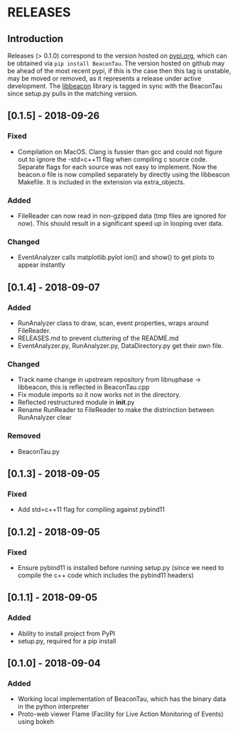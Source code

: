 # RELEASES

## Introduction
Releases (> 0.1.0) correspond to the version hosted on [pypi.org](https://pypi.org/manage/project/beacontau/releases/), which can be obtained via `pip install BeaconTau`.
The version hosted on github may be ahead of the most recent pypi, if this is the case then this tag is unstable, may be moved or removed, as it represents a release under active development.
The [libbeacon](https://github.com/beaconTau/libbeacon) library is tagged in sync with the BeaconTau since setup.py pulls in the matching version.


## [0.1.5] - 2018-09-26

### Fixed
- Compilation on MacOS. Clang is fussier than gcc and could not figure out to ignore the -std=c++11 flag when compiling c source code. Separate flags for each source was not easy to implement. Now the beacon.o file is now compiled separately by directly using the libbeacon Makefile. It is included in the extension via extra_objects.

### Added
- FileReader can now read in non-gzipped data (tmp files are ignored for now). This should result in a significant speed up in looping over data.

### Changed
- EventAnalyzer calls matplotlib.pylot ion() and show() to get plots to appear instantly

## [0.1.4] - 2018-09-07

### Added
- RunAnalyzer class to draw, scan, event properties, wraps around FileReader.
- RELEASES.md to prevent cluttering of the README.md
- EventAnalyzer.py, RunAnalyzer.py, DataDirectory.py get their own file.

### Changed
- Track name change in upstream repository from libnuphase -> libbeacon, this is reflected in BeaconTau.cpp
- Fix module imports so it now works not in the directory.
- Reflected restructured module in __init__.py
- Rename RunReader to FileReader to make the distrinction between RunAnalyzer clear

### Removed
- BeaconTau.py




## [0.1.3] - 2018-09-05

### Fixed
- Add std=c++11 flag for compiling against pybind11




## [0.1.2] - 2018-09-05

### Fixed
- Ensure pybind11 is installed before running setup.py (since we need to compile the c++ code which includes the pybind11 headers)




## [0.1.1] - 2018-09-05

### Added
- Ability to install project from PyPI
- setup.py, required for a pip install




## [0.1.0] - 2018-09-04

### Added
- Working local implementation of BeaconTau, which has the binary data in the python interpreter
- Proto-web viewer Flame (Facility for Live Action Monitoring of Events) using bokeh



